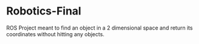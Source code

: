# Robotics-Final
ROS Project meant to find an object in a 2 dimensional space and return its coordinates without hitting any objects.
